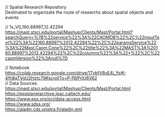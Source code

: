 // Spatial Research Repository  
Destinated to organizate the route of researchs about spatial objects and events  
  
// 1x_V0_160.88997_12.42294  
https://mast.stsci.edu/portal/Mashup/Clients/Mast/Portal.html?searchQuery=%7B%22service%22%3A%22CAOMDB%22%2C%22inputText%22%3A%22160.88997%2012.42294%22%2C%22paramsService%22%3A%22Mast.Caom.Cone%22%2C%22title%22%3A%22MAST%3A%20160.88997%2012.42294%22%2C%22columns%22%3A%22*%22%2C%22caomVersion%22%3Anull%7D  
  
// Notebook  
https://colab.research.google.com/drive/1TybfV8xE4i_YsjK-4fh8qTVgU2Hztc79#scrollTo=P-fWPrIU6V62  
// Data Sources:  
https://mast.stsci.edu/portal/Mashup/Clients/Mast/Portal.html  
https://exoplanetarchive.ipac.caltech.edu/  
https://www.eso.org/sci/data-access.html  
https://www.sdss.org/  
https://aladin.cds.unistra.fr/aladin.gml  
